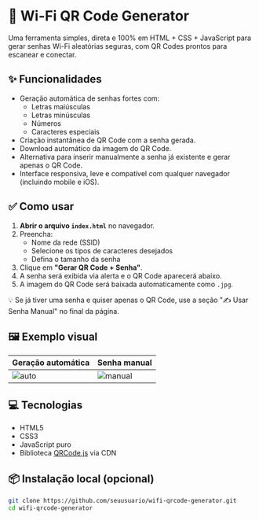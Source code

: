 # 🔐 Wi-Fi QR Code Generator

Uma ferramenta simples, direta e 100% em HTML + CSS + JavaScript para gerar senhas Wi-Fi aleatórias seguras, com QR Codes prontos para escanear e conectar.

## ✨ Funcionalidades

- Geração automática de senhas fortes com:
  - Letras maiúsculas
  - Letras minúsculas
  - Números
  - Caracteres especiais
- Criação instantânea de QR Code com a senha gerada.
- Download automático da imagem do QR Code.
- Alternativa para inserir manualmente a senha já existente e gerar apenas o QR Code.
- Interface responsiva, leve e compatível com qualquer navegador (incluindo mobile e iOS).

## ✅ Como usar

1. **Abrir o arquivo `index.html`** no navegador.
2. Preencha:
   - Nome da rede (SSID)
   - Selecione os tipos de caracteres desejados
   - Defina o tamanho da senha
3. Clique em **"Gerar QR Code + Senha"**.
4. A senha será exibida via alerta e o QR Code aparecerá abaixo.
5. A imagem do QR Code será baixada automaticamente como `.jpg`.

💡 Se já tiver uma senha e quiser apenas o QR Code, use a seção "✍️ Usar Senha Manual" no final da página.

## 🖼 Exemplo visual

| Geração automática | Senha manual |
|-------------------|---------------|
| ![auto](https://via.placeholder.com/200x200.png?text=Auto+QR) | ![manual](https://via.placeholder.com/200x200.png?text=Manual+QR) |

## 💻 Tecnologias

- HTML5
- CSS3
- JavaScript puro
- Biblioteca [QRCode.js](https://github.com/soldair/node-qrcode) via CDN

## 📦 Instalação local (opcional)

```bash
git clone https://github.com/seuusuario/wifi-qrcode-generator.git
cd wifi-qrcode-generator

